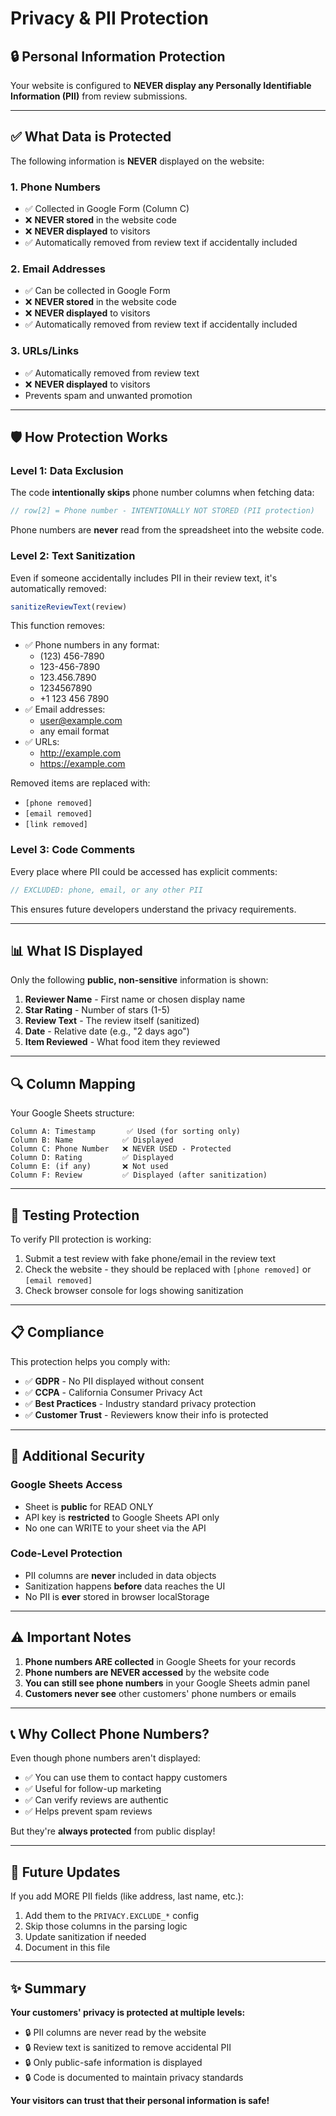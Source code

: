 # Privacy & PII Protection

## 🔒 Personal Information Protection

Your website is configured to **NEVER display any Personally Identifiable Information (PII)** from review submissions.

---

## ✅ What Data is Protected

The following information is **NEVER** displayed on the website:

### 1. **Phone Numbers**
- ✅ Collected in Google Form (Column C)
- ❌ **NEVER stored** in the website code
- ❌ **NEVER displayed** to visitors
- ✅ Automatically removed from review text if accidentally included

### 2. **Email Addresses**
- ✅ Can be collected in Google Form
- ❌ **NEVER stored** in the website code
- ❌ **NEVER displayed** to visitors
- ✅ Automatically removed from review text if accidentally included

### 3. **URLs/Links**
- ✅ Automatically removed from review text
- ❌ **NEVER displayed** to visitors
- Prevents spam and unwanted promotion

---

## 🛡️ How Protection Works

### Level 1: Data Exclusion
The code **intentionally skips** phone number columns when fetching data:

```javascript
// row[2] = Phone number - INTENTIONALLY NOT STORED (PII protection)
```

Phone numbers are **never** read from the spreadsheet into the website code.

### Level 2: Text Sanitization
Even if someone accidentally includes PII in their review text, it's automatically removed:

```javascript
sanitizeReviewText(review)
```

This function removes:
- ✅ Phone numbers in any format:
  - (123) 456-7890
  - 123-456-7890
  - 123.456.7890
  - 1234567890
  - +1 123 456 7890
- ✅ Email addresses:
  - user@example.com
  - any email format
- ✅ URLs:
  - http://example.com
  - https://example.com

Removed items are replaced with:
- `[phone removed]`
- `[email removed]`
- `[link removed]`

### Level 3: Code Comments
Every place where PII could be accessed has explicit comments:

```javascript
// EXCLUDED: phone, email, or any other PII
```

This ensures future developers understand the privacy requirements.

---

## 📊 What IS Displayed

Only the following **public, non-sensitive** information is shown:

1. **Reviewer Name** - First name or chosen display name
2. **Star Rating** - Number of stars (1-5)
3. **Review Text** - The review itself (sanitized)
4. **Date** - Relative date (e.g., "2 days ago")
5. **Item Reviewed** - What food item they reviewed

---

## 🔍 Column Mapping

Your Google Sheets structure:

```
Column A: Timestamp       ✅ Used (for sorting only)
Column B: Name           ✅ Displayed
Column C: Phone Number   ❌ NEVER USED - Protected
Column D: Rating         ✅ Displayed
Column E: (if any)       ❌ Not used
Column F: Review         ✅ Displayed (after sanitization)
```

---

## 🧪 Testing Protection

To verify PII protection is working:

1. Submit a test review with fake phone/email in the review text
2. Check the website - they should be replaced with `[phone removed]` or `[email removed]`
3. Check browser console for logs showing sanitization

---

## 📋 Compliance

This protection helps you comply with:

- ✅ **GDPR** - No PII displayed without consent
- ✅ **CCPA** - California Consumer Privacy Act
- ✅ **Best Practices** - Industry standard privacy protection
- ✅ **Customer Trust** - Reviewers know their info is protected

---

## 🔐 Additional Security

### Google Sheets Access
- Sheet is **public** for READ ONLY
- API key is **restricted** to Google Sheets API only
- No one can WRITE to your sheet via the API

### Code-Level Protection
- PII columns are **never** included in data objects
- Sanitization happens **before** data reaches the UI
- No PII is **ever** stored in browser localStorage

---

## ⚠️ Important Notes

1. **Phone numbers ARE collected** in Google Sheets for your records
2. **Phone numbers are NEVER accessed** by the website code
3. **You can still see phone numbers** in your Google Sheets admin panel
4. **Customers never see** other customers' phone numbers or emails

---

## 📞 Why Collect Phone Numbers?

Even though phone numbers aren't displayed:
- ✅ You can use them to contact happy customers
- ✅ Useful for follow-up marketing
- ✅ Can verify reviews are authentic
- ✅ Helps prevent spam reviews

But they're **always protected** from public display!

---

## 🔄 Future Updates

If you add MORE PII fields (like address, last name, etc.):

1. Add them to the `PRIVACY.EXCLUDE_*` config
2. Skip those columns in the parsing logic
3. Update sanitization if needed
4. Document in this file

---

## ✨ Summary

**Your customers' privacy is protected at multiple levels:**
- 🔒 PII columns are never read by the website
- 🔒 Review text is sanitized to remove accidental PII
- 🔒 Only public-safe information is displayed
- 🔒 Code is documented to maintain privacy standards

**Your visitors can trust that their personal information is safe!**

